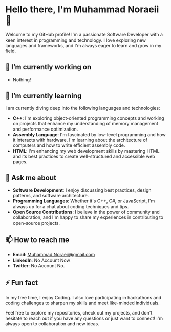 # Hello there, I'm Muhammad Noraeii 👋

Welcome to my GitHub profile! I'm a passionate Software Developer with a keen interest in programming and technology. I love exploring new languages and frameworks, and I'm always eager to learn and grow in my field.

## 🔭 I’m currently working on

- Nothing!

## 🌱 I’m currently learning

I am currently diving deep into the following languages and technologies:

- **C++**: I'm exploring object-oriented programming concepts and working on projects that enhance my understanding of memory management and performance optimization.
- **Assembly Language**: I'm fascinated by low-level programming and how it interacts with hardware. I'm learning about the architecture of computers and how to write efficient assembly code.
- **HTML**: I'm enhancing my web development skills by mastering HTML and its best practices to create well-structured and accessible web pages.

## 💬 Ask me about

- **Software Development**: I enjoy discussing best practices, design patterns, and software architecture.
- **Programming Languages**: Whether it's C++, C#, or JavaScript, I'm always up for a chat about coding techniques and tips.
- **Open Source Contributions**: I believe in the power of community and collaboration, and I'm happy to share my experiences in contributing to open-source projects.

## 📫 How to reach me

- **Email**: Muhammad.Noraeii@gmail.com
- **LinkedIn**: No Account Now
- **Twitter**: No Account No.

## ⚡ Fun fact

In my free time, I enjoy Coding. I also love participating in hackathons and coding challenges to sharpen my skills and meet like-minded individuals.

Feel free to explore my repositories, check out my projects, and don't hesitate to reach out if you have any questions or just want to connect! I'm always open to collaboration and new ideas.

